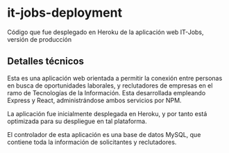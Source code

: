 # it-jobs-deployment
Código que fue desplegado en Heroku de la aplicación web IT-Jobs, versión de producción

## Detalles técnicos
Esta es una aplicación web orientada a permitir la conexión entre personas en busca de oportunidades laborales, y reclutadores de empresas en el
ramo de Tecnologías de la Información. Esta desarrollada empleando Express y React, administrándose ambos servicios por NPM.

La aplicación fue inicialmente desplegada en Heroku, y por tanto está optimizada para su despliegue en tal plataforma.

El controlador de esta aplicación es una base de datos MySQL, que contiene toda la información de solicitantes y reclutadores.
